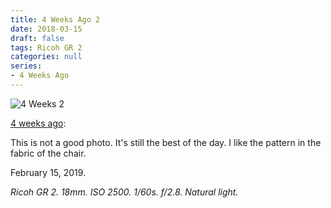 ```yaml
---
title: 4 Weeks Ago 2
date: 2018-03-15
draft: false
tags: Ricoh GR 2
categories: null
series: 
- 4 Weeks Ago
---
```

![4 Weeks 2](/posts/4weeks2.jpg)

[4 weeks ago](https://light-transmuter.netlify.com/posts/4weeks/):

This is not a good photo. It's still the best of the day. I like the pattern in the fabric of the chair.

February 15, 2019.

*Ricoh GR 2. 18mm. ISO 2500. 1/60s. f/2.8. Natural light.*